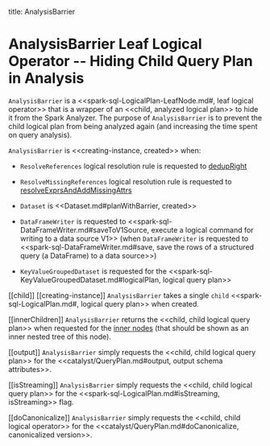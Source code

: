 title: AnalysisBarrier

# AnalysisBarrier Leaf Logical Operator -- Hiding Child Query Plan in Analysis

`AnalysisBarrier` is a <<spark-sql-LogicalPlan-LeafNode.md#, leaf logical operator>> that is a wrapper of an <<child, analyzed logical plan>> to hide it from the Spark Analyzer. The purpose of `AnalysisBarrier` is to prevent the child logical plan from being analyzed again (and increasing the time spent on query analysis).

`AnalysisBarrier` is <<creating-instance, created>> when:

* `ResolveReferences` logical resolution rule is requested to [dedupRight](../logical-analysis-rules/ResolveReferences.md#dedupRight)

* `ResolveMissingReferences` logical resolution rule is requested to [resolveExprsAndAddMissingAttrs](../logical-analysis-rules/ResolveMissingReferences.md#resolveExprsAndAddMissingAttrs)

* `Dataset` is <<Dataset.md#planWithBarrier, created>>

* `DataFrameWriter` is requested to <<spark-sql-DataFrameWriter.md#saveToV1Source, execute a logical command for writing to a data source V1>> (when `DataFrameWriter` is requested to <<spark-sql-DataFrameWriter.md#save, save the rows of a structured query (a DataFrame) to a data source>>)

* `KeyValueGroupedDataset` is requested for the <<spark-sql-KeyValueGroupedDataset.md#logicalPlan, logical query plan>>

[[child]]
[[creating-instance]]
`AnalysisBarrier` takes a single `child` <<spark-sql-LogicalPlan.md#, logical query plan>> when created.

[[innerChildren]]
`AnalysisBarrier` returns the <<child, child logical query plan>> when requested for the [inner nodes](../catalyst/TreeNode.md#innerChildren) (that should be shown as an inner nested tree of this node).

[[output]]
`AnalysisBarrier` simply requests the <<child, child logical query plan>> for the <<catalyst/QueryPlan.md#output, output schema attributes>>.

[[isStreaming]]
`AnalysisBarrier` simply requests the <<child, child logical query plan>> for the <<spark-sql-LogicalPlan.md#isStreaming, isStreaming>> flag.

[[doCanonicalize]]
`AnalysisBarrier` simply requests the <<child, child logical operator>> for the <<catalyst/QueryPlan.md#doCanonicalize, canonicalized version>>.
